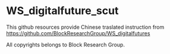 # WS_digitalfuture_scut
This github resources provide Chinese traslated instruction from 
https://github.com/BlockResearchGroup/WS_digitalfutures

All copyrights belongs to Block Research Group.
